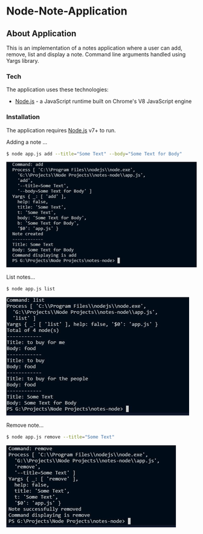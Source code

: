 # Node-Note-Application

## About Application
This is an implementation of a notes application where a user can add, remove, list and display a note. Command line arguments handled using Yargs library.

  
### Tech

The application uses these technologies:
* [Node.js] - a JavaScript runtime built on Chrome's V8 JavaScript engine


### Installation

The application requires [Node.js](https://nodejs.org/en/) v7+ to run.


Adding a note ...

```sh
$ node app.js add --title="Some Text" --body="Some Text for Body"
```

![alt text](https://github.com/akashgrana25/Notes-Node-Application/blob/master/ScreenShots/add-note.JPG)

List notes...
```sh
$ node app.js list
```

![alt text](https://github.com/akashgrana25/Notes-Node-Application/blob/master/ScreenShots/list-note.JPG)


Remove note...
```sh
$ node app.js remove --title="Some Text"
```

![alt text](https://github.com/akashgrana25/Notes-Node-Application/blob/master/ScreenShots/remove-note.JPG)


   [Node.js]: <https://nodejs.org/en/>
